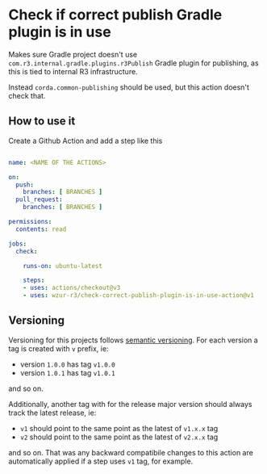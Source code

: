 # Check if correct publish Gradle plugin is in use

Makes sure Gradle project doesn't use `com.r3.internal.gradle.plugins.r3Publish` Gradle plugin
for publishing, as this is tied to internal R3 infrastructure.

Instead `corda.common-publishing` should be used, but this action doesn't check that.

## How to use it

Create a Github Action and add a step like this

```yaml

name: <NAME OF THE ACTIONS>

on:
  push:
    branches: [ BRANCHES ]
  pull_request:
    branches: [ BRANCHES ]

permissions:
  contents: read

jobs:
  check:

    runs-on: ubuntu-latest

    steps:
    - uses: actions/checkout@v3
    - uses: wzur-r3/check-correct-publish-plugin-is-in-use-action@v1
```

## Versioning

Versioning for this projects follows [semantic versioning](https://semver.org/). For each version
a tag is created with `v` prefix, ie:

* version `1.0.0` has tag `v1.0.0`
* version `1.0.1` has tag `v1.0.1`

and so on.

Additionally, another tag with for the release major version should always track the latest release, ie:

* `v1` should point to the same point as the latest of `v1.x.x` tag
* `v2` should point to the same point as the latest of `v2.x.x` tag

and so on. That was any backward compatibile changes to this action are automatically applied
if a step uses `v1` tag, for example.
